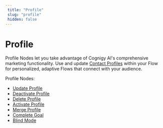 ```yaml
---
 title: "Profile" 
 slug: "profile" 
 hidden: false 
---
```

# Profile

Profile Nodes let you take advantage of Cognigy AI's comprehensive marketing functionality. Use and update [Contact Profiles]({{config.site_url}}ai/resources/manage/contact-profiles/) within your Flow for personalized, adaptive Flows that connect with your audience.

Profile Nodes:
- [Update Profile](update-profile.md)            
- [Deactivate Profile](deactivate-profile.md)        
- [Delete Profile](delete-profile.md)
- [Activate Profile](activate-profile.md)    
- [Merge Profile](merge-profile.md)    
- [Complete Goal](complete-goal.md)
- [Blind Mode](blind-mode.md)
